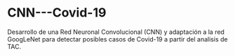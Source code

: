# CNN---Covid-19

Desarrollo de una Red Neuronal Convolucional (CNN) y adaptación a la red GoogLeNet para detectar posibles casos de Covid-19 a partir del analisis de TAC.
